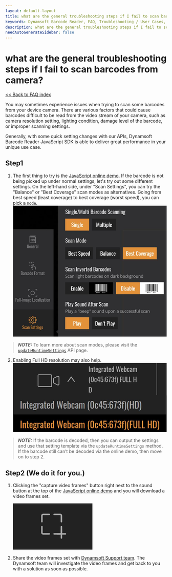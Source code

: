 ```yaml
---
layout: default-layout
title: what are the general troubleshooting steps if I fail to scan barcodes from camera?
keywords: Dynamsoft Barcode Reader, FAQ, Troubleshooting / User Cases, general troubleshooting, decode fails
description: what are the general troubleshooting steps if I fail to scan barcodes from camera?
needAutoGenerateSidebar: false
---
```


# what are the general troubleshooting steps if I fail to scan barcodes from camera?

[<< Back to FAQ index](index.md)


You may sometimes experience issues when trying to scan some barcodes from your device camera. There are various factors that could cause barcodes difficult to be read from the video stream of your camera, such as camera resolution setting, lighting condition, damage level of the barcode, or improper scanning settings.

Generally, with some quick setting changes with our APIs, Dynamsoft Barcode Reader JavaScript SDK is able to deliver great performance in your unique use case.

## Step1
1. The first thing to try is the [JavaScript online demo](https://demo.dynamsoft.com/barcode-reader-js/). If the barcode is not being picked up under normal settings, let's try out some different settings. On the left-hand side, under "Scan Settings", you can try the "Balance" or "Best Coverage" scan modes as alternatives. Going from best speed (least coverage) to best coverage (worst speed), you can pick a `mode`. 
   ![Best coverage](../assets/best_coverage.jpg)

> **_NOTE:_**  To learn more about scan modes, please visit the [`updateRuntimeSettings`](../api-reference/BarcodeReader.md#updateruntimesettings) API page.

2. Enabling Full HD resolution may also help.
   ![Full HD](../assets/full_hd.jpg)

> **_NOTE:_** If the barcode is decoded, then you can output the settings and use that setting template via the `updateRuntimeSettings` method. If the barcode still can’t be decoded via the online demo, then move on to step 2.

## Step2 (We do it for you.)

1.  Clicking the "capture video frames" button right next to the sound button at the top of the [JavaScript online demo](https://demo.dynamsoft.com/barcode-reader-js/) and you will download a video frames set.

      ![Image crop](../assets/image-crop.png)

2. Share the video frames set with [Dynamsoft Support team](https://www.dynamsoft.com/company/contact/). The Dynamsoft team will investigate the video frames and get back to you with a solution as soon as possible.